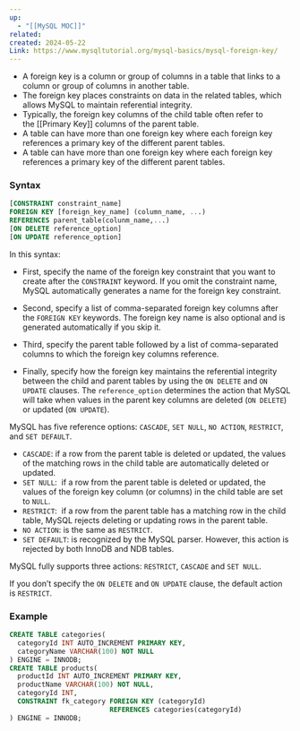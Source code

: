 ```yaml
---
up:
  - "[[MySQL MOC]]"
related: 
created: 2024-05-22
Link: https://www.mysqltutorial.org/mysql-basics/mysql-foreign-key/
---
```



- A foreign key is a column or group of columns in a table that links to a column or group of columns in another table. 
- The foreign key places constraints on data in the related tables, which allows MySQL to maintain referential integrity.
- Typically, the foreign key columns of the child table often refer to the [[Primary Key]] columns of the parent table.
- A table can have more than one foreign key where each foreign key references a primary key of the different parent tables.
- A table can have more than one foreign key where each foreign key references a primary key of the different parent tables.

### Syntax
```sql
[CONSTRAINT constraint_name]
FOREIGN KEY [foreign_key_name] (column_name, ...)
REFERENCES parent_table(colunm_name,...)
[ON DELETE reference_option]
[ON UPDATE reference_option]
```

In this syntax:

- First, specify the name of the foreign key constraint that you want to create after the `CONSTRAINT` keyword. If you omit the constraint name, MySQL automatically generates a name for the foreign key constraint.

- Second, specify a list of comma-separated foreign key columns after the `FOREIGN KEY` keywords. The foreign key name is also optional and is generated automatically if you skip it.

- Third, specify the parent table followed by a list of comma-separated columns to which the foreign key columns reference.

- Finally, specify how the foreign key maintains the referential integrity between the child and parent tables by using the `ON DELETE` and `ON UPDATE` clauses. The `reference_option` determines the action that MySQL will take when values in the parent key columns are deleted (`ON DELETE`) or updated (`ON UPDATE`).

MySQL has five reference options: `CASCADE`, `SET NULL`, `NO ACTION`, `RESTRICT`, and `SET DEFAULT`.

- `CASCADE`: if a row from the parent table is deleted or updated, the values of the matching rows in the child table are automatically deleted or updated.
- `SET NULL`:  if a row from the parent table is deleted or updated, the values of the foreign key column (or columns) in the child table are set to `NULL`.
- `RESTRICT`:  if a row from the parent table has a matching row in the child table, MySQL rejects deleting or updating rows in the parent table.
- `NO ACTION`: is the same as `RESTRICT`.
- `SET DEFAULT`: is recognized by the MySQL parser. However, this action is rejected by both InnoDB and NDB tables.

MySQL fully supports three actions: `RESTRICT`, `CASCADE` and `SET NULL`.

If you don’t specify the `ON DELETE` and `ON UPDATE` clause, the default action is `RESTRICT`.
### Example
```sql
CREATE TABLE categories(
  categoryId INT AUTO_INCREMENT PRIMARY KEY, 
  categoryName VARCHAR(100) NOT NULL
) ENGINE = INNODB;
CREATE TABLE products(
  productId INT AUTO_INCREMENT PRIMARY KEY, 
  productName VARCHAR(100) NOT NULL, 
  categoryId INT, 
  CONSTRAINT fk_category FOREIGN KEY (categoryId) 
                         REFERENCES categories(categoryId)
) ENGINE = INNODB;
```